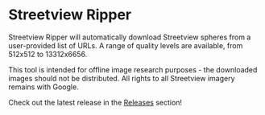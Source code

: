 # Streetview Ripper

Streetview Ripper will automatically download Streetview spheres from a user-provided list of URLs. A range of quality levels are available, from 512x512 to 13312x6656.

This tool is intended for offline image research purposes - the downloaded images should not be distributed. All rights to all Streetview imagery remains with Google.

Check out the latest release in the [Releases](https://github.com/MattFiler/StreetviewRipper/releases) section!
